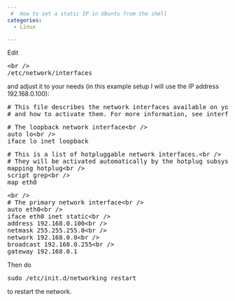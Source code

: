 ```yaml
---
 #  How to set a static IP in Ubuntu from the shell
categories:
  - Linux

---
```

Edit  


<pre>&lt;br /&gt;
/etc/network/interfaces</pre>

and adjust it to your needs (in this example setup I will use the IP address 192.168.0.100):  


<pre># This file describes the network interfaces available on your system&lt;br /&gt;
# and how to activate them. For more information, see interfaces(5).</pre>

<pre># The loopback network interface&lt;br /&gt;
auto lo&lt;br /&gt;
iface lo inet loopback</pre>

<pre># This is a list of hotpluggable network interfaces.&lt;br /&gt;
# They will be activated automatically by the hotplug subsystem.&lt;br /&gt;
mapping hotplug&lt;br /&gt;
script grep&lt;br /&gt;
map eth0</pre>

<pre>&lt;br /&gt;
# The primary network interface&lt;br /&gt;
auto eth0&lt;br /&gt;
iface eth0 inet static&lt;br /&gt;
address 192.168.0.100&lt;br /&gt;
netmask 255.255.255.0&lt;br /&gt;
network 192.168.0.0&lt;br /&gt;
broadcast 192.168.0.255&lt;br /&gt;
gateway 192.168.0.1</pre>

Then do

<pre>sudo /etc/init.d/networking restart</pre>

to restart the network.